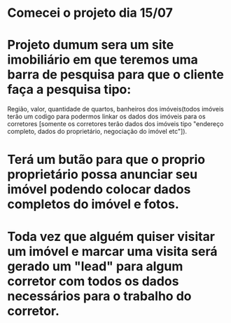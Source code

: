 # Comecei o projeto dia 15/07
# Projeto dumum sera um site imobiliário em que teremos uma barra de pesquisa para que o cliente faça a pesquisa tipo:
Região, valor, quantidade de quartos, banheiros dos imóveis(todos imóveis terão um codigo para podermos linkar os dados dos imóveis para os corretores [somente os corretores terão dados dos imóveis tipo "endereço completo, dados do proprietário, negociação do imóvel etc"]).
# Terá um butão para que o proprio proprietário possa anunciar seu imóvel podendo colocar dados completos do imóvel e fotos.
# Toda vez que alguém quiser visitar um imóvel e marcar uma visita será gerado um "lead" para algum corretor com todos os dados necessários para o trabalho do corretor.

